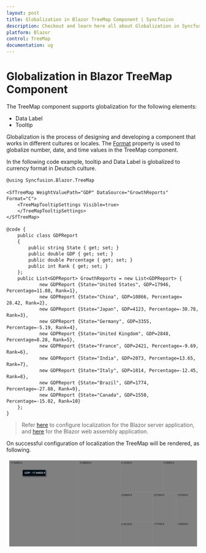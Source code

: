 ```yaml
---
layout: post
title: Globalization in Blazor TreeMap Component | Syncfusion
description: Checkout and learn here all about Globalization in Syncfusion Blazor TreeMap component and much more.
platform: Blazor
control: TreeMap
documentation: ug
---
```


# Globalization in Blazor TreeMap Component

The TreeMap component supports globalization for the following elements:

* Data Label
* Tooltip

Globalization is the process of designing and developing a component that works in different cultures or locales. The [Format](https://help.syncfusion.com/cr/blazor/Syncfusion.Blazor.TreeMap.SfTreeMap-1.html#Syncfusion_Blazor_TreeMap_SfTreeMap_1_Format) property is used to globalize number, date, and time values in the TreeMap component.

In the following code example, tooltip and Data Label is globalized to currency format in Deutsch culture.

```cshtml
@using Syncfusion.Blazor.TreeMap

<SfTreeMap WeightValuePath="GDP" DataSource="GrowthReports" Format="C">
    <TreeMapTooltipSettings Visible=true>
    </TreeMapTooltipSettings>
</SfTreeMap>

@code {
    public class GDPReport
    {
        public string State { get; set; }
        public double GDP { get; set; }
        public double Percentage { get; set; }
        public int Rank { get; set; }
    };
    public List<GDPReport> GrowthReports = new List<GDPReport> {
            new GDPReport {State="United States", GDP=17946, Percentage=11.08, Rank=1},
            new GDPReport {State="China", GDP=10866, Percentage= 28.42, Rank=2},
            new GDPReport {State="Japan", GDP=4123, Percentage=-30.78, Rank=3},
            new GDPReport {State="Germany", GDP=3355, Percentage=-5.19, Rank=4},
            new GDPReport {State="United Kingdom", GDP=2848, Percentage=8.28, Rank=5},
            new GDPReport {State="France", GDP=2421, Percentage=-9.69, Rank=6},
            new GDPReport {State="India", GDP=2073, Percentage=13.65, Rank=7},
            new GDPReport {State="Italy", GDP=1814, Percentage=-12.45, Rank=8},
            new GDPReport {State="Brazil", GDP=1774, Percentage=-27.88, Rank=9},
            new GDPReport {State="Canada", GDP=1550, Percentage=-15.02, Rank=10}
    };
}
```

> Refer  [here](https://blazor.syncfusion.com/documentation/common/localization/#enable-localization-in-blazor-server-application) to configure localization for the Blazor server application, and [here](https://blazor.syncfusion.com/documentation/common/localization/#enable-localization-in-blazor-webassembly-application) for the Blazor web assembly application.

On successful configuration of localization the TreeMap will be rendered, as following.

![TreeMap with internationalization](images/Internationalization/NumericFormat.png)